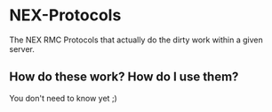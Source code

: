# NEX-Protocols
The NEX RMC Protocols that actually do the dirty work within a given server.

## How do these work? How do I use them?
You don't need to know yet ;)
